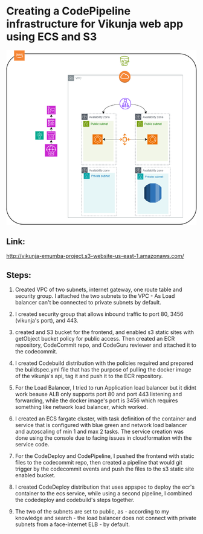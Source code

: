 # Creating a CodePipeline infrastructure for Vikunja web app using ECS and S3
![Architecture](vikunjaa.png)  

## Link:
http://vikunja-emumba-project.s3-website-us-east-1.amazonaws.com/

## Steps:
1. Created VPC of two subnets, internet gateway, one route table and security group. I attached the two subnets to the VPC - As Load balancer can't be connected to private subnets by default.

2. I created security group that allows inbound traffic to port 80, 3456 (vikunja's port), and 443.

3. created and S3 bucket for the frontend, and enabled s3 static sites with getObject bucket policy for public access. Then created an ECR repository, CodeCommit repo, and CodeGuru reviewer and attached it to the codecommit. 

4. I created Codebuild distribution with the policies required and prepared the buildspec.yml file that has the purpose of pulling the docker image of the vikunja's api, tag it and push it to the ECR repository.

5. For the Load Balancer, I tried to run Application load balancer but it didnt work beause ALB only supports port 80 and port 443 listening and forwarding, while the docker image's port is 3456 which requires something like network load balancer, which worked.

6. I created an ECS fargate cluster, with task definition of the container and service that is configured with blue green and network load balancer and autoscaling of min 1 and max 2 tasks. The service creation was done using the console due to facing issues in cloudformation with the service code.

7. For the CodeDeploy and CodePipeline, I pushed the frontend with static files to the codecommit repo, then created a pipeline that would git trigger by the codecommit events and push the files to the s3 static site enabled bucket.

8. I created CodeDeploy distribution that uses appspec to deploy the ecr's container to the ecs service, while using a second pipeline, I combined the codedeploy and codebuild's steps together.

9. The two of the subnets are set to public, as - according to my knowledge and search - the load balancer does not connect with private subnets from a face-internet ELB - by default.

